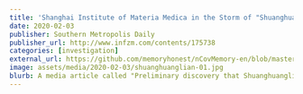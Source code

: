```yaml
---
title: 'Shanghai Institute of Materia Medica in the Storm of "Shuanghuanglian": Invested in 10 Companies, and also Had Some Discoveries during SARS Outbreak'
date: 2020-02-03
publisher: Southern Metropolis Daily
publisher_url: http://www.infzm.com/contents/175738 
categories: [investigation]
external_url: https://github.com/memoryhonest/nCovMemory-en/blob/master/docs/2020-02-03/storm_of_shuanghuanglian.md
image: assets/media/2020-02-03/shuanghuanglian-01.jpg
blurb: A media article called "Preliminary discovery that Shuanghuanglian Oral Liquid, a traditional Chinese medicine, could inhibit the novel coronavirus", distributed by The Shanghai Institute of Materia Medica, Chinese Academy of Sciences (SIMM), causes a media backlash.
---
```

